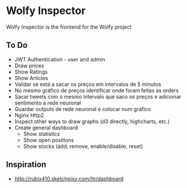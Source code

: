 # Wolfy Inspector
Wolfy Inspector is the frontend for the Wolfy project

## To Do
* JWT Authentication - user and admin
* Draw prices
* Show Ratings
* Show Articles
* Validar se está a sacar os preços em intervalos de 5 minutos
* No mesmo gráfico de preços identificar onde foram feitas as orders
* Sacar tweets com o mesmo intervalo que saco os preços e adicionar sentimento à rede neuronal
* Guardar outputs de rede neuronal e colocar num gráfico
* Nginx Http2 
* Inspect other ways to draw graphs (d3 directly, highcharts, etc.)
* Create general dashboard
    * Show statistics
    * Show open positions
    * Show stocks (add, remove, enable/disable, reset)

## Inspiration
* http://rubix410.sketchpixy.com/ltr/dashboard
